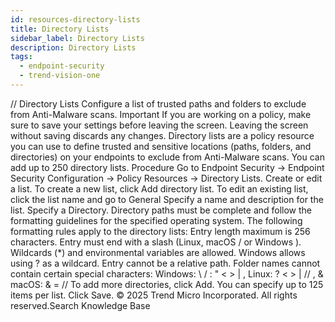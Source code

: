 ```yaml
---
id: resources-directory-lists
title: Directory Lists
sidebar_label: Directory Lists
description: Directory Lists
tags:
  - endpoint-security
  - trend-vision-one
---
```


/*<![CDATA[*/ $('#title').html($('meta[name=map-description]').attr('content')); /*]]>*/ Directory Lists Configure a list of trusted paths and folders to exclude from Anti-Malware scans. Important If you are working on a policy, make sure to save your settings before leaving the screen. Leaving the screen without saving discards any changes. Directory lists are a policy resource you can use to define trusted and sensitive locations (paths, folders, and directories) on your endpoints to exclude from Anti-Malware scans. You can add up to 250 directory lists. Procedure Go to Endpoint Security → Endpoint Security Configuration → Policy Resources → Directory Lists. Create or edit a list. To create a new list, click Add directory list. To edit an existing list, click the list name and go to General Specify a name and description for the list. Specify a Directory. Directory paths must be complete and follow the formatting guidelines for the specified operating system. The following formatting rules apply to the directory lists: Entry length maximum is 256 characters. Entry must end with a slash (Linux, macOS / or Windows \). Wildcards (*) and environmental variables are allowed. Windows allows using ? as a wildcard. Entry cannot be a relative path. Folder names cannot contain certain special characters: Windows: \ / : " < > | , Linux: ? < > | // , & macOS: & = // To add more directories, click Add. You can specify up to 125 items per list. Click Save. © 2025 Trend Micro Incorporated. All rights reserved.Search Knowledge Base